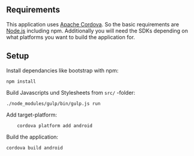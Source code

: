 ## Requirements

This application uses [Apache Cordova](http://cordova.apache.org/).
So the basic requirements are [Node.js](http://nodejs.org) including npm.
Additionally you will need the SDKs depending on what platforms you want to build the application for.

## Setup

Install dependancies like bootstrap with npm:

    npm install

Build Javascripts und Stylesheets from `src/` -folder:

    ./node_modules/gulp/bin/gulp.js run

Add target-platform:

		cordova platform add android

Build the application:

    cordova build android